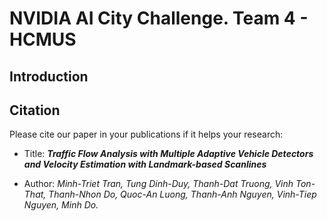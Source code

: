 # NVIDIA AI City Challenge. Team 4 - HCMUS

## Introduction


## Citation

Please cite our paper in your publications if it helps your research:

+ Title: ***Traffic Flow Analysis with Multiple Adaptive Vehicle Detectors and Velocity Estimation with Landmark-based Scanlines***

+ Author: *Minh-Triet Tran, Tung Dinh-Duy, Thanh-Dat Truong, Vinh Ton-That, Thanh-Nhon Do, Quoc-An Luong, Thanh-Anh Nguyen, Vinh-Tiep Nguyen, Minh Do.*
